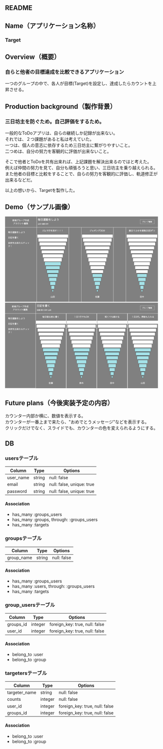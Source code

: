 ## README

## Name（アプリケーション名称）
### Target

## Overview（概要）
### 自らと他者の目標達成を比較できるアプリケーション
一つのグループの中で、各人が目標(Target)を設定し、達成したらカウントを上昇させる。

## Production background（製作背景）
### 三日坊主を防ぐため。自己評価をするため。

一般的なToDoアプリは、自らの継続しか記録が出来ない。  
それでは、２つ課題があると私は考えていた。  
一つは、個人の意志に依存するため三日坊主に繋がりやすいこと。  
二つめは、自分の努力を客観的に評価が出来ないこと。

そこで他者とToDoを共有出来れば、上記課題を解決出来るのではと考えた。  
例えば仲間の努力を見て、自分も頑張ろうと思い、三日坊主を乗り越えられる。  
また他者の目標と比較をすることで、自らの努力を客観的に評価し、軌道修正が出来るなどだ。  

以上の想いから、Targetを製作した。  

## Demo（サンプル画像）
![サンプル画像1](target.sample.view1.png)
![サンプル画像2](target.sample.view2.png)

## Future plans（今後実装予定の内容）
カウンター内部か横に、数値を表示する。  
カウンターが一番上まで来たら、"おめでとうメッセージ"などを表示する。  
クリックだけでなく、スライドでも、カウンターの色を変えられるようにする。  

## DB
### usersテーブル

|Column|Type|Options|
|------|----|-------|
|user_name|string|null: false|
|email|string|null: false, unique: true|
|password|string|null: false, unique: true|

#### Association
- has_many :groups_users
- has_many :groups, through: :groups_users
- has_many :targets


### groupsテーブル

|Column|Type|Options|
|------|----|-------|
|group_name|string|null: false|

#### Association
- has_many :groups_users
- has_many :users, through: :groups_users
- has_many :targets


### group_usersテーブル

|Column|Type|Options|
|------|----|-------|
|groups_id|integer|foreign_key: true, null: false|
|user_id|integer|foreign_key: true, null: false|


#### Association
- belong_to  :user
- belong_to :group


### targetersテーブル

|Column|Type|Options|
|------|----|-------|
|targeter_name|string|null: false|
|counts|integer|null: false|
|user_id|integer|foreign_key: true, null: false|
|groups_id|integer|foreign_key: true, null: false|

#### Association
- belong_to :user
- belong_to :group

